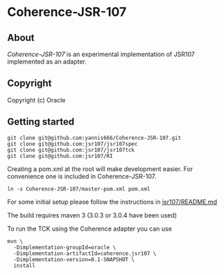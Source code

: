 Coherence-JSR-107
==============

About
-----

*Coherence-JSR-107* is an experimental implementation of JSR107 implemented as an adapter.

Copyright
---------

Copyright (c) Oracle

Getting started
---------------
    git clone git@github.com:yannis666/Coherence-JSR-107.git
    git clone git@github.com:jsr107/jsr107spec
    git clone git@github.com:jsr107/jsr107tck
    git clone git@github.com:jsr107/RI

Creating a pom.xml at the root will make development easier. For convenience one is included in Coherence-JSR-107.

    ln -s Coherence-JSR-107/master-pom.xml pom.xml

For some initial setup please follow the instructions in [jsr107/README.md](https://github.com/yannis666/Coherence-JSR-107/blob/master/jsr107/README.md)

The build requires maven 3 (3.0.3 or 3.0.4 have been used)

To run the TCK using the Coherence adapter you can use

    mvn \
      -Dimplementation-groupId=oracle \
      -Dimplementation-artifactId=coherence.jsr107 \
      -Dimplementation-version=0.1-SNAPSHOT \
      install

